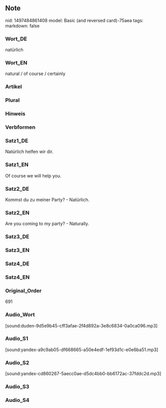 ## Note
nid: 1497484861408
model: Basic (and reversed card)-75aea
tags: 
markdown: false

### Wort_DE
natürlich

### Wort_EN
natural / of course / certainly

### Artikel


### Plural


### Hinweis


### Verbformen


### Satz1_DE
Natürlich helfen wir dir.

### Satz1_EN
Of course we will help you.

### Satz2_DE
Kommst du zu meiner Party? - Natürlich.

### Satz2_EN
Are you coming to my party? - Naturally.

### Satz3_DE


### Satz3_EN


### Satz4_DE


### Satz4_EN


### Original_Order
691

### Audio_Wort
[sound:duden-9d5e9b45-cff3afae-2f4d892a-3e8c6834-0a0ca096.mp3]

### Audio_S1
[sound:yandex-a9c9ab05-df668665-a50e4edf-1ef93d1c-e0e6ba51.mp3]

### Audio_S2
[sound:yandex-cd860267-5aecc0ae-d5dc4bb0-bb6172ac-37fddc2d.mp3]

### Audio_S3


### Audio_S4


